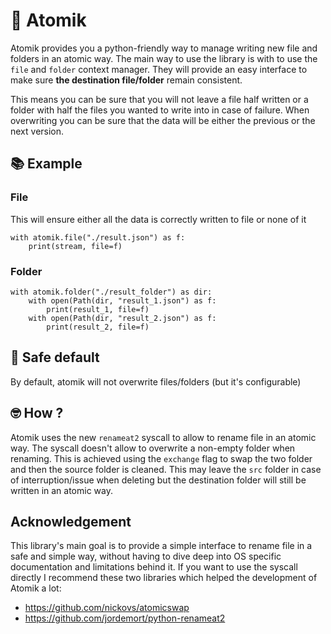# 🚀 Atomik 

Atomik provides you a python-friendly way to manage writing new file and folders in an atomic way.
The main way to use the library is with to use the `file` and `folder` context manager. They will provide
an easy interface to make sure **the destination file/folder** remain consistent.

This means you can be sure that you will not leave a file half written or 
a folder with half the files you wanted to write into in case of failure. 
When overwriting you can be sure that the data will be either the previous or the next version.


## 📚 Example
### File
This will ensure either all the data is correctly written to file or none of it
```
with atomik.file("./result.json") as f:
    print(stream, file=f)
```

### Folder
```
with atomik.folder("./result_folder") as dir:
    with open(Path(dir, "result_1.json") as f:
        print(result_1, file=f)
    with open(Path(dir, "result_2.json") as f:
        print(result_2, file=f)
```

## 🔐 Safe default

By default, atomik will not overwrite files/folders (but it's configurable) 

## 🤓 How ?

Atomik uses the new `renameat2` syscall to allow to rename file in an atomic way.
The syscall doesn't allow to overwrite a non-empty folder when renaming. 
This is achieved using the `exchange` flag to swap the two folder and then the source
folder is cleaned. This may leave the `src` folder in case of interruption/issue when deleting
but the destination folder will still be written in an atomic way.

## Acknowledgement

This library's main goal is to provide a simple interface to rename file in a safe and simple way,
without having to dive deep into OS specific documentation and limitations behind it. If you want
to use the syscall directly I recommend these two libraries which helped the development of Atomik a lot:
- https://github.com/nickovs/atomicswap
- https://github.com/jordemort/python-renameat2
